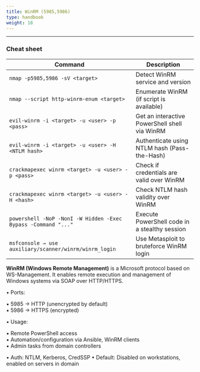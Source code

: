 ```yaml
---
title: WinRM (5985,5986)
type: handbook
weight: 18
---
```

---

### Cheat sheet 

| Command                                                                                      | Description                                          |
|----------------------------------------------------------------------------------------------|------------------------------------------------------|
| `nmap -p5985,5986 -sV <target>`                                                              | Detect WinRM service and version                     |
| `nmap --script http-winrm-enum <target>`                                                     | Enumerate WinRM (if script is available)             |
| `evil-winrm -i <target> -u <user> -p <pass>`                                                 | Get an interactive PowerShell shell via WinRM        |
| `evil-winrm -i <target> -u <user> -H <NTLM hash>`                                            | Authenticate using NTLM hash (Pass-the-Hash)         |
| `crackmapexec winrm <target> -u <user> -p <pass>`                                            | Check if credentials are valid over WinRM            |
| `crackmapexec winrm <target> -u <user> -H <hash>`                                            | Check NTLM hash validity over WinRM                  |
| `powershell -NoP -NonI -W Hidden -Exec Bypass -Command "..."`                                | Execute PowerShell code in a stealthy session        |
| `msfconsole → use auxiliary/scanner/winrm/winrm_login`                                       | Use Metasploit to bruteforce WinRM login             |

**WinRM (Windows Remote Management)** is a Microsoft protocol based on WS-Management.
 It enables remote execution and management of Windows systems via SOAP over HTTP/HTTPS.

• Ports:

   ▪ 5985 → HTTP (unencrypted by default)<br>
   ▪ 5986 → HTTPS (encrypted)<br>

• Usage:
 
   ▪ Remote PowerShell access<br>
   ▪ Automation/configuration via Ansible, WinRM clients<br>
   ▪ Admin tasks from domain controllers<br>

• Auth: NTLM, Kerberos, CredSSP
• Default: Disabled on workstations, enabled on servers in domain

